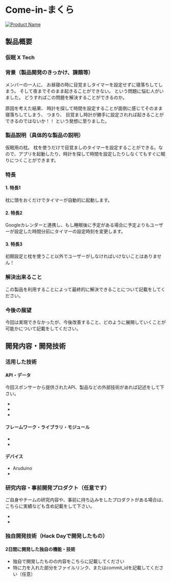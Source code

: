 ﻿# Come-in-まくら


[![Product Name](image.png)](https://www.youtube.com/watch?v=G5rULR53uMk)


## 製品概要

### 仮眠 X Tech


### 背景（製品開発のきっかけ、課題等）
メンバーの一人に、
お昼寝の時に目覚ましタイマーを設定せずに寝落ちしてしまう。
そして夜までそのまま起きることができない。
という問題に悩む人がいました。
どうすればこの問題を解決することができるのか。

原因を考えた結果、
時計を探して時間を設定することが面倒に感じてそのまま寝落ちしてしまう、
つまり、
目覚まし時計が勝手に設定されれば起きることができるのではないか！！
という発想に至りました。



### 製品説明（具体的な製品の説明）
仮眠用の枕。
枕を使うだけで目覚ましのタイマーを設定することができる。なので、アプリを起動したり、時計を探して時間を設定したりしなくてもすぐに眠りにつくことができます。



### 特長


#### 1. 特長1
枕に頭をおくだけでタイマーが自動的に起動します。


#### 2. 特長2
Googleカレンダーと連携し、もし睡眠後に予定がある場合に予定よりもユーザーが設定した時間分前にタイマーの設定時刻を変更します。


#### 3. 特長3
初期設定と枕を使うこと以外でユーザーがしなければいけないことはありません！



### 解決出来ること
この製品を利用することによって最終的に解決できることについて記載をしてください。


### 今後の展望
今回は実現できなかったが、今後改善すること、どのように展開していくことが可能かについて記載をしてください。




## 開発内容・開発技術
### 活用した技術
#### API・データ
今回スポンサーから提供されたAPI、製品などの外部技術があれば記述をして下さい。

* 
* 
* 


#### フレームワーク・ライブラリ・モジュール
* 
* 


#### デバイス
* Aruduino
* 


### 研究内容・事前開発プロダクト（任意です）
ご自身やチームの研究内容や、事前に持ち込みをしたプロダクトがある場合は、こちらに実績なども含め記載をして下さい。

* 
* 


### 独自開発技術（Hack Dayで開発したもの）
#### 2日間に開発した独自の機能・技術
* 独自で開発したものの内容をこちらに記載してください
* 特に力を入れた部分をファイルリンク、またはcommit_idを記載してください（任意）
